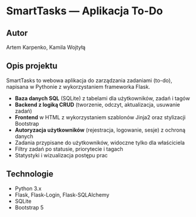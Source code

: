 # SmartTasks — Aplikacja To-Do

## Autor
Artem Karpenko, Kamila Wojtyłą

## Opis projektu
SmartTasks to webowa aplikacja do zarządzania zadaniami (to-do), napisana w Pythonie z wykorzystaniem frameworka Flask.  

- **Baza danych SQL** (SQLite) z tabelami dla użytkowników, zadań i tagów  
- **Backend z logiką CRUD** (tworzenie, odczyt, aktualizacja, usuwanie zadań)  
- **Frontend** w HTML z wykorzystaniem szablonów Jinja2 oraz stylizacji Bootstrap  
- **Autoryzacja użytkowników** (rejestracja, logowanie, sesje) z ochroną danych  
- Zadania przypisane do użytkowników, widoczne tylko dla właściciela  
- Filtry zadań po statusie, priorytecie i tagach  
- Statystyki i wizualizacja postępu prac

## Technologie
- Python 3.x  
- Flask, Flask-Login, Flask-SQLAlchemy  
- SQLite  
- Bootstrap 5  
